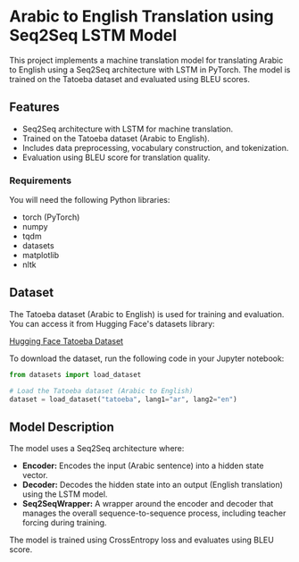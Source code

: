 
# Arabic to English Translation using Seq2Seq LSTM Model

This project implements a machine translation model for translating Arabic to English using a Seq2Seq architecture with LSTM in PyTorch. The model is trained on the Tatoeba dataset and evaluated using BLEU scores.

## Features
- Seq2Seq architecture with LSTM for machine translation.
- Trained on the Tatoeba dataset (Arabic to English).
- Includes data preprocessing, vocabulary construction, and tokenization.
- Evaluation using BLEU score for translation quality.


### Requirements

You will need the following Python libraries:

- torch (PyTorch)
- numpy
- tqdm
- datasets
- matplotlib
- nltk

## Dataset
The Tatoeba dataset (Arabic to English) is used for training and evaluation. You can access it from Hugging Face's datasets library:

[Hugging Face Tatoeba Dataset](https://huggingface.co/datasets/tatoeba)

To download the dataset, run the following code in your Jupyter notebook:

```python
from datasets import load_dataset

# Load the Tatoeba dataset (Arabic to English)
dataset = load_dataset("tatoeba", lang1="ar", lang2="en")
```


## Model Description

The model uses a Seq2Seq architecture where:
- **Encoder:** Encodes the input (Arabic sentence) into a hidden state vector.
- **Decoder:** Decodes the hidden state into an output (English translation) using the LSTM model.
- **Seq2SeqWrapper:** A wrapper around the encoder and decoder that manages the overall sequence-to-sequence process, including teacher forcing during training.

The model is trained using CrossEntropy loss and evaluates using BLEU score.
